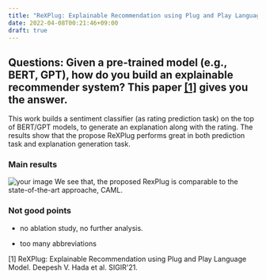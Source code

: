 ```yaml
---
title: "ReXPlug: Explainable Recommendation using Plug and Play Language Model"
date: 2022-04-08T00:21:46+09:00
draft: true
---
```

## Questions: Given a pre-trained model (e.g., BERT, GPT), how do you build an explainable recommender system? This paper [[1]](https://dl.acm.org/doi/pdf/10.1145/3404835.3462939?casa_token=tG-gjQvK5pUAAAAA:Js4NA7pNFAh6YjRI9ttroGKHq3UUw_6Mnvnb13UQ1OO4DWt_oN9YIko1aia5vN_v1Epv1hD_-AtpIQ) gives you the answer. 

This work builds a sentiment classifier (as rating prediction task) on the top of BERT/GPT models, to generate an explanation along with the rating. The results show that the propose ReXPlug performs great in both prediction task and explanation generation task. 

### Main results 
![your image](/images/38.png)
We see that, the proposed RexPlug is comparable to the state-of-the-art approache, CAML. 

### Not good points
- no ablation study, no further analysis. 

- too many abbreviations

[1] ReXPlug: Explainable Recommendation using Plug and Play Language Model. Deepesh V. Hada et al. SIGIR'21. 
